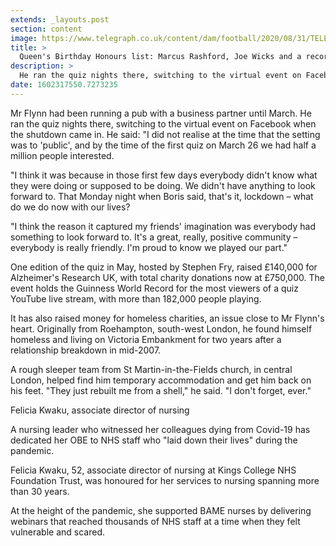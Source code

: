 ```yaml
--- 
extends: _layouts.post 
section: content 
image: https://www.telegraph.co.uk/content/dam/football/2020/08/31/TELEMMGLPICT000236761110_trans_NvBQzQNjv4BqLUm2LqZ7QfPrWh62iB90NULT42qFwLsxjSM0VIs5Owo.jpeg?impolicy=logo-overlay 
title: > 
  Queen's Birthday Honours list: Marcus Rashford, Joe Wicks and a record-breaking quiz host included 
description: > 
  He ran the quiz nights there, switching to the virtual event on Facebook when the shutdown came in."I think the reason it captured my friends' imagination was everybody had something to look forward to.It's a great, really, positive community – everybody is really friendly.Felicia Kwaku, associate director of nursingA nursing leader who witnessed her colleagues dying from Covid-19 has dedicated her OBE to NHS staff who "laid down their lives" during the pandemic.At the height of the pandemic, she supported BAME nurses by delivering webinars that reached thousands of NHS staff at a time when they felt vulnerable and scared. 
date: 1602317550.7273235 
--- 
```

Mr Flynn had been running a pub with a business partner until March. He ran the quiz nights there, switching to the virtual event on Facebook when the shutdown came in. He said: "I did not realise at the time that the setting was to 'public', and by the time of the first quiz on March 26 we had half a million people interested.

"I think it was because in those first few days everybody didn't know what they were doing or supposed to be doing. We didn't have anything to look forward to. That Monday night when Boris said, that's it, lockdown – what do we do now with our lives?

"I think the reason it captured my friends' imagination was everybody had something to look forward to. It's a great, really, positive community – everybody is really friendly. I'm proud to know we played our part."

One edition of the quiz in May, hosted by Stephen Fry, raised £140,000 for Alzheimer's Research UK, with total charity donations now at £750,000. The event holds the Guinness World Record for the most viewers of a quiz YouTube live stream, with more than 182,000 people playing.

It has also raised money for homeless charities, an issue close to Mr Flynn's heart. Originally from Roehampton, south-west London, he found himself homeless and living on Victoria Embankment for two years after a relationship breakdown in mid-2007.

A rough sleeper team from St Martin-in-the-Fields church, in central London, helped find him temporary accommodation and get him back on his feet. "They just rebuilt me from a shell," he said. "I don't forget, ever."

Felicia Kwaku, associate director of nursing

A nursing leader who witnessed her colleagues dying from Covid-19 has dedicated her OBE to NHS staff who "laid down their lives" during the pandemic.

Felicia Kwaku, 52, associate director of nursing at Kings College NHS Foundation Trust, was honoured for her services to nursing spanning more than 30 years.

At the height of the pandemic, she supported BAME nurses by delivering webinars that reached thousands of NHS staff at a time when they felt vulnerable and scared.
